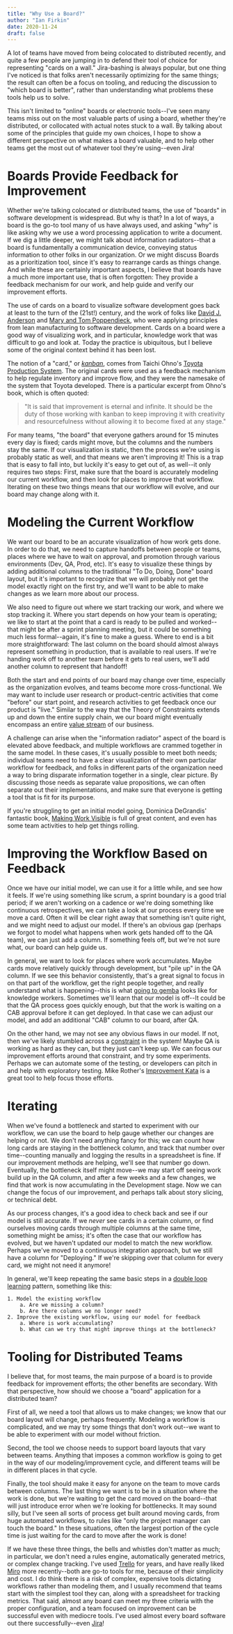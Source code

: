 ```yaml
---
title: "Why Use a Board?" 
author: "Ian Firkin"
date: 2020-11-24 
draft: false
---
```


A lot of teams have moved from being colocated to distributed recently,
and quite a few people are jumping in to defend their tool of choice for
representing "cards on a wall." Jira-bashing is always popular, but one
thing I've noticed is that folks aren't necessarily optimizing for the
same things; the result can often be a focus on tooling, and reducing
the discussion to "which board is better", rather than understanding
what problems these tools help us to solve.

This isn't limited to "online" boards or electronic tools--I've seen
many teams miss out on the most valuable parts of using a board, whether
they're distributed, or collocated with actual notes stuck to a wall. By
talking about some of the principles that guide my own choices, I hope
to show a different perspective on what makes a board valuable, and to
help other teams get the most out of whatever tool they're using--even
Jira!

Boards Provide Feedback for Improvement
=======================================

Whether we're talking colocated or distributed teams, the use of
"boards" in software development is widespread. But why is that? In a
lot of ways, a board is the go-to tool many of us have always used, and
asking "why" is like asking why we use a word processing application to
write a document. If we dig a little deeper, we might talk about
information radiators--that a board is fundamentally a communication
device, conveying status information to other folks in our organization.
Or we might discuss Boards as a prioritization tool, since it's easy to
rearrange cards as things change. And while these are certainly
important aspects, I believe that boards have a much more important use,
that is often forgotten: They provide a feedback mechanism for our work,
and help guide and verify our improvement efforts.

The use of cards on a board to visualize software development goes back
at least to the turn of the (21st!) century, and the work of folks like
[David J. Anderson](https://edu.kanban.university/users/david-anderson)
and [Mary and Tom Poppendieck](http://www.poppendieck.com/people.htm),
who were applying principles from lean manufacturing to software
development. Cards on a board were a good way of visualizing work, and
in particular, knowledge work that was difficult to go and look at.
Today the practice is ubiquitous, but I believe some of the original
context behind it has been lost.

The notion of a "card," or
[*kanban*](https://translate.google.com/?sxsrf=ALeKk01CTVci0TVZ-3Kh2ttjaaGC8xqrtQ:1586204201821&gs_lcp=CgZwc3ktYWIQAzIFCAAQgwEyAggAMgIIADICCAAyAggAMgIIADICCAAyAggAMgIIADICCAA6BAgAEEc6BQgAEJECOggIABCDARCRAkoQCBcSDDEwLTEwNWc4OWc2OUoMCBgSCDEwLTVnNWc4UMiFAVjklQFg05YBaABwAngAgAF5iAGTC5IBBDE0LjKYAQCgAQGqAQdnd3Mtd2l6&uact=5&um=1&ie=UTF-8&hl=en&client=tw-ob#view=home&op=translate&sl=ja&tl=en&text=kanban),
comes from Taichi Ohno's [Toyota Production
System](https://www.amazon.com/Toyota-Production-System-Beyond-Large-Scale/dp/0915299143/).
The original cards were used as a feedback mechanism to help regulate
inventory and improve flow, and they were the namesake of the system
that Toyota developed. There is a particular excerpt from Ohno's book,
which is often quoted:

> "It is said that improvement is eternal and infinite. It should be the
> duty of those working with kanban to keep improving it with creativity
> and resourcefulness without allowing it to become fixed at any stage."

For many teams, "the board" that everyone gathers around for 15 minutes
every day is fixed; cards might move, but the columns and the numbers
stay the same. If our visualization is static, then the process we're
using is probably static as well, and that means we aren't improving it!
This is a trap that is easy to fall into, but luckily it's easy to get
out of, as well--it only requires two steps: First, make sure that the
board is accurately modeling our current workflow, and then look for
places to improve that workflow. Iterating on these two things means
that our workflow will evolve, and our board may change along with it.

Modeling the Current Workflow
=============================

We want our board to be an accurate visualization of how work gets done.
In order to do that, we need to capture handoffs between people or
teams, places where we have to wait on approval, and promotion through
various environments (Dev, QA, Prod, etc). It's easy to visualize these
things by adding additional columns to the traditional "To Do, Doing,
Done" board layout, but it's important to recognize that we will
probably not get the model exactly right on the first try, and we'll
want to be able to make changes as we learn more about our process.

We also need to figure out where we start tracking our work, and where
we stop tracking it. Where you start depends on how your team is
operating; we like to start at the point that a card is ready to be
pulled and worked--that might be after a sprint planning meeting, but it
could be something much less formal--again, it's fine to make a guess.
Where to end is a bit more straightforward: The last column on the board
should almost always represent something in production, that is
available to real users. If we're handing work off to another team
before it gets to real users, we'll add another column to represent that
handoff! 

Both the start and end points of our board may change
over time, especially as the organization evolves, and teams become more cross-functional. We may want
to include user research or product-centric activities that come
"before" our start point, and research activities to get feedback once
our product is "live."  Similar to the way that the Theory of Constraints
extends up and down the entire supply chain, we our board might eventually
encompass an entire [value stream](https://en.wikipedia.org/wiki/Value_stream)
of our business.

A challenge can arise when the "information radiator" aspect of the
board is elevated above feedback, and multiple workflows are crammed
together in the same model. In these cases, it's usually possible to
meet both needs; individual teams need to have a clear visualization of
their own particular workflow for feedback, and folks in different parts
of the organization need a way to bring disparate information together
in a single, clear picture. By discussing those needs as separate value
propositions, we can often separate out their implementations, and make
sure that everyone is getting a tool that is fit for its purpose.

If you're struggling to get an initial model going, Dominica DeGrandis'
fantastic book, [Making Work
Visible](https://itrevolution.com/book/making-work-visible/) is full of
great content, and even has some team activities to help get things
rolling.

Improving the Workflow Based on Feedback
========================================

Once we have our initial model, we can use it for a little while, and
see how it feels. If we're using something like scrum, a sprint boundary
is a good trial period; if we aren't working on a cadence or we're doing
something like continuous retrospectives, we can take a look at our
process every time we move a card. Often it will be clear right away
that something isn't quite right, and we might need to adjust our model.
If there's an obvious gap (perhaps we forgot to model what happens when
work gets handed off to the QA team), we can just add a column. If
something feels off, but we're not sure what, our board can help guide
us.

In general, we want to look for places where work accumulates. Maybe
cards move relatively quickly through development, but "pile up" in the
QA column. If we see this behavior consistently, that's a great signal
to focus in on that part of the workflow, get the right people together,
and really understand what is happening--this is what [going to
gemba](https://www.lean.org/leanpost/Posting.cfm?LeanPostId=65) looks
like for knowledge workers. Sometimes we'll learn that our model is
off--It could be that the QA process goes quickly enough, but that the
work is waiting on a CAB approval before it can get deployed. In that
case we can adjust our model, and add an additional "CAB" column to our
board, after QA.

On the other hand, we may not see any obvious flaws in our model. If
not, then we've likely stumbled across a
[constraint](https://en.wikipedia.org/wiki/Theory_of_constraints) in the
system! Maybe QA is working as hard as they can, but they just can't
keep up. We can focus our improvement efforts around that constraint,
and try some experiments. Perhaps we can automate some of the testing,
or developers can pitch in and help with exploratory testing. Mike
Rother's [Improvement
Kata](http://www-personal.umich.edu/~mrother/The_Improvement_Kata.html)
is a great tool to help focus those efforts.

Iterating
=========

When we've found a bottleneck and started to experiment with our
workflow, we can use the board to help gauge whether our changes are
helping or not. We don't need anything fancy for this; we can count how
long cards are staying in the bottleneck column, and track that number
over time--counting manually and logging the results in a spreadsheet is
fine. If our improvement methods are helping, we'll see that number go
down. Eventually, the bottleneck itself might move--we may start off
seeing work build up in the QA column, and after a few weeks and a few
changes, we find that work is now accumulating in the Development stage.
Now we can change the focus of our improvement, and perhaps talk about
story slicing, or technical debt.

As our process changes, it's a good idea to check back and see if our
model is still accurate. If we *never* see cards in a certain column, or
find ourselves moving cards through multiple columns at the same time,
something might be amiss; it's often the case that our workflow has
evolved, but we haven't updated our model to match the new workflow.
Perhaps we've moved to a continuous integration approach, but we still
have a column for "Deploying." If we're skipping over that column for
every card, we might not need it anymore!

In general, we'll keep repeating the same basic steps in a [double loop
learning](https://en.wikipedia.org/wiki/Double-loop_learning)
pattern, something like this:

```
1. Model the existing workflow
    a. Are we missing a column?
    b. Are there columns we no longer need?
2. Improve the existing workflow, using our model for feedback
    a. Where is work accumulating?
    b. What can we try that might improve things at the bottleneck?
```

Tooling for Distributed Teams
=============================

I believe that, for most teams, the main purpose of a board is to
provide feedback for improvement efforts; the other benefits are
secondary. With that perspective, how should we choose a "board"
application for a distributed team?

First of all, we need a tool that allows us to make changes; we know
that our board layout will change, perhaps frequently. Modeling a
workflow is complicated, and we may try some things that don't work
out--we want to be able to experiment with our model without friction.

Second, the tool we choose needs to support board layouts that vary
between teams. Anything that imposes a common workflow is going to get
in the way of our modeling/improvement cycle, and different teams will
be in different places in that cycle.

Finally, the tool should make it easy for anyone on the team to move
cards between columns. The last thing we want is to be in a situation
where the work is done, but we're waiting to get the card moved on the
board--that will just introduce error when we're looking for
bottlenecks. It may sound silly, but I've seen all sorts of process get
built around moving cards, from huge automated workflows, to rules like
"only the project manager can touch the board." In these situations,
often the largest portion of the cycle time is just waiting for the card
to move after the work is done!

If we have these three things, the bells and whistles don't matter as
much; in particular, we don't need a rules engine, automatically
generated metrics, or complex change tracking. I've used
[Trello](https://trello.com/) for years, and have really liked
[Miro](https://miro.com/) more recently--both are go-to tools for me,
because of their simplicity and cost. I do think there is a risk of
complex, expensive tools dictating workflows rather than modeling them,
and I usually recommend that teams start with the simplest tool they
can, along with a spreadsheet for tracking metrics. That said, almost
any board can meet my three criteria with the proper configuration, and
a team focused on improvement can be successful even with mediocre
tools. I've used almost every board software out there
successfully\--even [Jira](https://www.atlassian.com/software/jira)!
